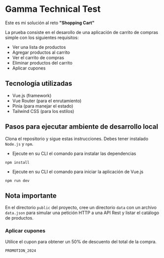 # Gamma Technical Test
Este es mi solución al reto **"Shopping Cart"**

La prueba consiste en el desarollo de una aplicación de carrito de compras simple con los siguientes requisitos:

- Ver una lista de productos
- Agregar productos al carrito
- Ver el carrito de compras
- Eliminar productos del carrito
- Aplicar cupones

## Tecnología utilizadas

- Vue.js (framework)
- Vue Router (para el enrutamiento)
- Pinia (para manejar el estado)
- Tailwind CSS (para los estilos)

## Pasos para ejecutar ambiente de desarrollo local

Clona el repositorio y sigue estas instrucciones. Debes tener instalado `Node.js` y `npm`.
- Ejecute en su CLI el comando para instalar las dependencias
```
npm install
```
- Ejecute en su CLI el comando para iniciar la aplicación de Vue.js
```
npm run dev
```

## Nota importante

En el directorio `public` del proyecto, cree un directorio `data` con un archivo `data.json` para simular una petición HTTP a una API Rest y listar el catálogo de productos.

### Aplicar cupones

Utilice el cupon para obtener un 50% de descuento del total de la compra.
```
PROMOTION_2024
```
